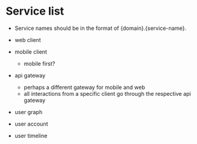 # Service list

- Service names should be in the format of {domain}.{service-name}.

- web client

- mobile client
  - mobile first?

- api gateway
    - perhaps a different gateway for mobile and web
    - all interactions from a specific client go through the respective api gateway

- user graph
- user account
- user timeline


